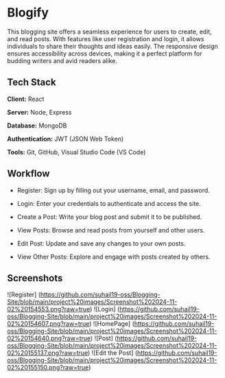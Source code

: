 # Blogify

This blogging site offers a seamless experience for users to create, edit, and read posts. With features like user registration and login, it allows individuals to share their thoughts and ideas easily. The responsive design ensures accessibility across devices, making it a perfect platform for budding writers and avid readers alike.




## Tech Stack

**Client:** React

**Server:** Node, Express

**Database:** MongoDB

**Authentication:** JWT (JSON Web Token)

**Tools:** Git, GitHub, Visual Studio Code (VS Code)






## Workflow

- Register: Sign up by filling out your username, email, and password.

- Login: Enter your credentials to authenticate and access the site.

- Create a Post: Write your blog post and submit it to be published.

- View Posts: Browse and read posts from yourself and other users.

- Edit Post: Update and save any changes to your own posts.

- View Other Posts: Explore and engage with posts created by others.




## Screenshots

![Register] (https://github.com/suhail19-oss/Blogging-Site/blob/main/project%20images/Screenshot%202024-11-02%20154553.png?raw=true) 
![Login] (https://github.com/suhail19-oss/Blogging-Site/blob/main/project%20images/Screenshot%202024-11-02%20154607.png?raw=true) 
![HomePage] (https://github.com/suhail19-oss/Blogging-Site/blob/main/project%20images/Screenshot%202024-11-02%20154640.png?raw=true) 
![Post] (https://github.com/suhail19-oss/Blogging-Site/blob/main/project%20images/Screenshot%202024-11-02%20155137.png?raw=true) 
![Edit the Post] (https://github.com/suhail19-oss/Blogging-Site/blob/main/project%20images/Screenshot%202024-11-02%20155150.png?raw=true) 




